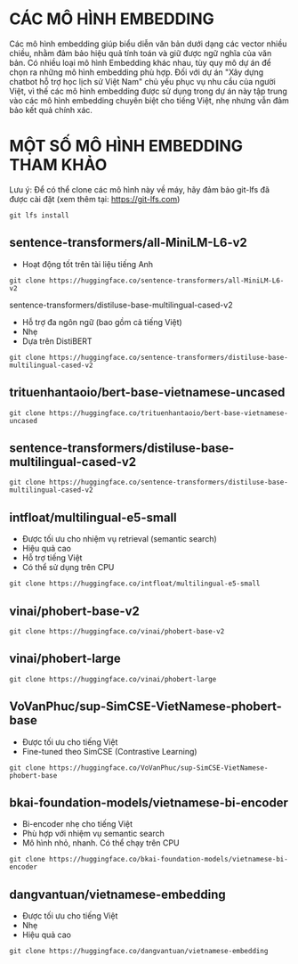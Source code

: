 # CÁC MÔ HÌNH EMBEDDING

Các mô hình embedding giúp biểu diễn văn bản dưới dạng các vector nhiều chiều, nhằm đảm bảo hiệu quả tính toán và giữ được ngữ nghĩa của văn bản. Có nhiều loại mô hình Embedding khác nhau, tùy quy mô dự án để chọn ra những mô hình embedding phù hợp. Đối với dự án "Xây dựng chatbot hỗ trợ học lịch sử Việt Nam" chủ yếu phục vụ nhu cầu của người Việt, vì thế các mô hình embedding được sử dụng trong dự án này tập trung vào các mô hình embedding chuyên biệt cho tiếng Việt, nhẹ nhưng vẫn đảm bảo kết quả chính xác.

# MỘT SỐ MÔ HÌNH EMBEDDING THAM KHẢO

Lưu ý: Để có thể clone các mô hình này về máy, hãy đảm bảo git-lfs đã được cài đặt (xem thêm tại: https://git-lfs.com)

```
git lfs install
```

## sentence-transformers/all-MiniLM-L6-v2

- Hoạt động tốt trên tài liệu tiếng Anh

```
git clone https://huggingface.co/sentence-transformers/all-MiniLM-L6-v2
```

sentence-transformers/distiluse-base-multilingual-cased-v2

* Hỗ trợ đa ngôn ngữ (bao gồm cả tiếng Việt)
* Nhẹ
* Dựa trên DistiBERT

```
git clone https://huggingface.co/sentence-transformers/distiluse-base-multilingual-cased-v2
```

## trituenhantaoio/bert-base-vietnamese-uncased

```
git clone https://huggingface.co/trituenhantaoio/bert-base-vietnamese-uncased
```

## sentence-transformers/distiluse-base-multilingual-cased-v2

```
git clone https://huggingface.co/sentence-transformers/distiluse-base-multilingual-cased-v2
```

## intfloat/multilingual-e5-small

* Được tối ưu cho nhiệm vụ retrieval (semantic search)
* Hiệu quả cao
* Hỗ trợ tiếng Việt
* Có thể sử dụng trên CPU

```
git clone https://huggingface.co/intfloat/multilingual-e5-small
```

## vinai/phobert-base-v2

```
git clone https://huggingface.co/vinai/phobert-base-v2
```

## vinai/phobert-large

```
git clone https://huggingface.co/vinai/phobert-large
```

## VoVanPhuc/sup-SimCSE-VietNamese-phobert-base

* Được tối ưu cho tiếng Việt
* Fine-tuned theo SimCSE (Contrastive Learning)

```
git clone https://huggingface.co/VoVanPhuc/sup-SimCSE-VietNamese-phobert-base
```

## bkai-foundation-models/vietnamese-bi-encoder

* Bi-encoder nhẹ cho tiếng Việt
* Phù hợp với nhiệm vụ semantic search
* Mô hình nhỏ, nhanh. Có thể chạy trên CPU

```
git clone https://huggingface.co/bkai-foundation-models/vietnamese-bi-encoder
```

## dangvantuan/vietnamese-embedding

* Được tối ưu cho tiếng Việt
* Nhẹ
* Hiệu quả cao

```
git clone https://huggingface.co/dangvantuan/vietnamese-embedding
```
